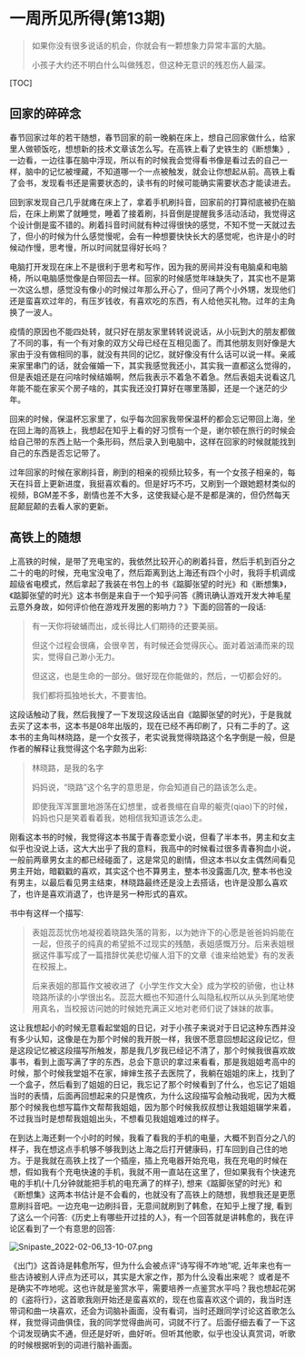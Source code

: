 # 一周所见所得(第13期)

> 如果你没有很多说话的机会，你就会有一颗想象力异常丰富的大脑。
>
> 小孩子大约还不明白什么叫做残忍，但这种无意识的残忍伤人最深。

[TOC]

## 回家的碎碎念

春节回家过年的若干随想，春节回家的前一晚躺在床上，想自己回家做什么，给家里人做顿饭吃，想想新的技术文章该怎么写。在高铁上看了史铁生的《断想集》,一边看，一边往事在脑中浮现，所以有的时候我会觉得看书像是看过去的自己一样，脑中的记忆被埋藏，不知道哪一个一点被触发，就会让你想起从前。高铁上看了会书，发现看书还是需要状态的，读书有的时候可能确实需要状态才能读进去。

回到家发现自己几乎就瘫在床上了，拿着手机刷抖音，回家前的打算彻底被扔在脑后，在床上刷累了就睡觉，睡着了接着刷，抖音倒是提醒我多活动活动，我觉得这个设计倒是蛮不错的。刷着抖音时间就有种过得很快的感觉，不知不觉一天就过去了，但小的时候为什么感觉慢呢，会有一种想要快快长大的感觉呢，也许是小的时候动作慢，思考慢，所以时间就显得好长吗？

电脑打开发现在床上不是很利于思考和写作，因为我的房间并没有电脑桌和电脑椅，所以电脑感觉像是白带回去一样。回家的时候感觉年味缺失了，其实也不是第一次这么想，感觉没有像小的时候过年那么开心了，但问了两个小外甥，发现他们还是蛮喜欢过年的，有压岁钱收，有喜欢吃的东西，有人给他买礼物。过年的主角换了一波人。

疫情的原因也不能四处转，就只好在朋友家里转转说说话，从小玩到大的朋友都做了不同的事，有一个有对象的双方父母已经在互相见面了。而其他朋友则好像是大家由于没有做相同的事，就没有共同的记忆，就好像没有什么话可以说一样。亲戚来家里串门的话，就会催婚一下，其实我感觉我还小，其实我一直都这么觉得的，但是表姐还是在问啥时候结婚啊，然后我表示不着急不着急。然后表姐夫说看这几年能不能在家买个房子啥的，其实我还没打算好在哪里落脚，还是一个迷茫的少年。

回来的时候，保温杯忘家里了，似乎每次回家我带保温杯的都会忘记带回上海，坐在回上海的高铁上，我想起在知乎上看的好习惯有一个是，谢尔顿在旅行的时候会给自己带的东西上贴一个条形码，然后录入到电脑中，这样在回家的时候就能找到自己的东西是否忘记带了。

过年回家的时候在家刷抖音，刷到的相亲的视频比较多，有一个女孩子相亲的，每天在抖音上更新进度，我挺喜欢看的。但是好巧不巧，又刷到一个跟她题材类似的视频，BGM差不多，剧情也差不大多，这使我疑心是不是都是演的，但仍然每天屁颠屁颠的去看人家的更新。

## 高铁上的随想

上高铁的时候，是带了充电宝的，我依然比较开心的刷着抖音，然后手机到百分之二十的电的时候，充电宝没电了，然后距离到达上海还有四个小时，我将手机调成超级省电模式，然后拿起了我装在书包上的书《踮脚张望的时光》和《断想集》，《踮脚张望的时光》这本书倒是来自于一个知乎问答《腾讯确认游戏开发大神毛星云意外身故，如何评价他在游戏开发圈的影响力？》下面的回答的一段话:

> 有一天你将破蛹而出，成长得比人们期待的还要美丽。
>
> 但这个过程会很痛，会很辛苦，有时候还会觉得灰心。面对着汹涌而来的现实，觉得自己渺小无力。
>
> 但这这，也是生命的一部分。做好现在你能做的，然后，一切都会好的。
>
> 我们都将孤独地长大，不要害怕。

这段话触动了我，然后我搜了一下发现这段话出自《踮脚张望的时光》，于是我就去买了这本书，这本书是08年出版的，现在已经不再印刷了，只有二手的了。这本书的主角叫林晓路，是一个女孩子，老实说我觉得晓路这个名字倒是一般，但是作者的解释让我觉得这个名字颇为出彩:

> 林晓路，是我的名字
>
> 妈妈说，“晓路”这个名字的意思是，你会知道自己的路该怎么走。
>
> 即使我浑浑噩噩地游荡在幻想里，或者畏缩在自卑的躯壳(qiao)下的时候，妈妈也只是笑着看着我，她相信我知道该怎么走。

刚看这本书的时候，我觉得这本书属于青春恋爱小说，但看了半本书，男主和女主似乎也没说上话，这大大出乎了我的意料，我高中的时候看过很多青春狗血小说，一般前两章男女主的都已经碰面了，这是常见的剧情，但这本书以女主偶然间看见男主开始，暗戳戳的喜欢，其实这个也不算男主，整本书没露面几次, 整本书也没有男主，以最后看见男主结束，林晓路最终还是没上去搭话，也许是没那么喜欢了，也许是喜欢消退了，也许是另一种形式的喜欢。

书中有这样一个描写:

> 表姐蕊蕊忧伤地凝视着晓路失落的背影，以为她许下的心愿是爸爸妈妈能在一起，但孩子的纯真的希望抵不过现实的残酷，表姐感慨万分。后来表姐根据这件事写成了一篇措辞优美悲切催人泪下的文章《谁来给她爱》有的发表在校报上。
>
> 后来表姐的那篇作文被收进了《小学生作文大全》成为学校的骄傲，也让林晓路所读的小学很出名。蕊蕊大概也不知道什么叫隐私权所以从头到尾地使用真名，当校报访问她的时候她充满正义地对老师们说了妹妹的故事。

这让我想起小的时候无意看起堂姐的日记，对于小孩子来说对于日记这种东西并没有多少认知，这像是在为那个时候的我开脱一样，我很不愿意回想起这段记忆，但是这段记忆被这段描写所触发，那是我几岁我已经记不清了，那个时候我很喜欢故事书，看到上面写满了字的东西，总会下意识的拿过来看看，那是我姐姐考高中的时候，那个时候我堂姐不在家，婶婶生孩子去医院了，我躺在姐姐的床上，找到了一个盒子，然后看到了姐姐的日记，我忘记了那个时候看到了什么，也忘记了姐姐当时的表情，后面再回想起来的只是愧疚，为什么这段描写会触动我呢，因为大概那个时候我也想写篇作文帮帮我姐姐，因为那个时候我叔叔想让我姐姐辍学来着，不过我当时是想帮我姐姐出头，不想看见我姐姐难过的样子。

在到达上海还剩一个小时的时候，我看了看我的手机的电量，大概不到百分之八的样子，我在想这点手机够不够我到达上海之后打开健康码，打车回到自己住的地方。于是我就在高铁上找了一个插座，插上充电器开始充电，我在充电的时候在想，假如我有个充电快速的手机，我就不用一直站在这里了，但如果我有个快速充电的手机(十几分钟就能把手机的电充满了的样子), 想来《踮脚张望的时光》和《断想集》这两本书估计是不会看的，也就没有了高铁上的随想，我想我还是更愿意刷抖音吧。一边充电一边刷抖音，无意间就刷到了韩愈，在知乎上搜了搜, 看到了这么一个问答:《历史上有哪些开过挂的人》，有一个回答就是讲韩愈的，我在评论区看到了一个有意思的回答:



![Snipaste_2022-02-06_13-10-07.png](http://tva1.sinaimg.cn/large/006e5UvNly1gz3ppmetdcj30ad0bg750.jpg)

《出门》这首诗是韩愈所写，但为什么会被点评“诗写得不咋地”呢, 近年来也有一些古诗被别人评点为还可以，其实是大家之作，那为什么没看出来呢？ 或者是不是确实不咋地呢。这也许就是鉴赏水平，需要培养一点鉴赏水平吗？我也想起花粥的《盗将行》，这首歌我刚开始还是蛮喜欢的，现在也蛮喜欢这个调的，我当时连带词和曲一块喜欢，还会为词脑补画面，没有看词，当时还跟同学讨论这首歌怎么样，我觉得词曲俱佳，我的同学觉得曲尚可，词就不行了。后面仔细去看了一下这个词发现确实不通，但还是好听，曲好听。但听其他歌，似乎也没认真赏词，听歌的时候根据听到的词进行脑补画面。

